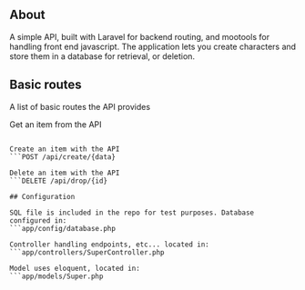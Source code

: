 ## About
A simple API, built with Laravel for backend routing, and mootools for handling front end javascript.
The application lets you create characters and store them in a database for retrieval, or deletion.

## Basic routes
A list of basic routes the API provides

Get an item from the API
```GET /api/super/{id}

Create an item with the API
```POST /api/create/{data}

Delete an item with the API
```DELETE /api/drop/{id}

## Configuration

SQL file is included in the repo for test purposes. Database configured in:
```app/config/database.php

Controller handling endpoints, etc... located in:
```app/controllers/SuperController.php

Model uses eloquent, located in:
```app/models/Super.php